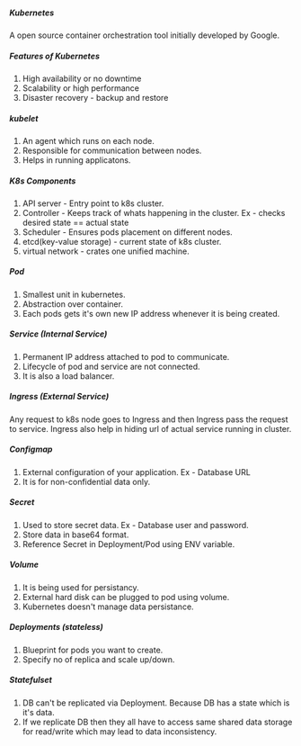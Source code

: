 ##### Kubernetes
A open source container orchestration tool initially developed by Google.

##### Features of Kubernetes
1. High availability or no downtime
2. Scalability or high performance
3. Disaster recovery - backup and restore

##### kubelet
1. An agent which runs on each node.
2. Responsible for communication between nodes.
3. Helps in running applicatons.

##### K8s Components
1. API server - Entry point to k8s cluster.
2. Controller - Keeps track of whats happening in the cluster. Ex - checks desired state == actual state
3. Scheduler - Ensures pods placement on different nodes.
4. etcd(key-value storage) - current state of k8s cluster.
5. virtual network - crates one unified machine.

##### Pod
1. Smallest unit in kubernetes.
2. Abstraction over container.
3. Each pods gets it's own new IP address whenever it is being created.

##### Service (Internal Service)
1. Permanent IP address attached to pod to communicate.
2. Lifecycle of pod and service are not connected.
3. It is also a load balancer.

##### Ingress (External Service)
Any request to k8s node goes to Ingress and then Ingress pass the request to service. 
Ingress also help in hiding url of actual service running in cluster.

##### Configmap
1. External configuration of your application. Ex - Database URL
2. It is for non-confidential data only.

##### Secret
1. Used to store secret data. Ex - Database user and password.
2. Store data in base64 format.
3. Reference Secret in Deployment/Pod using ENV variable.

##### Volume
1. It is being used for persistancy.
2. External hard disk can be plugged to pod using volume.
3. Kubernetes doesn't manage data persistance.

##### Deployments (stateless)
1. Blueprint for pods you want to create.
2. Specify no of replica and scale up/down.

##### Statefulset
1. DB can't be replicated via Deployment. Because DB has a state which is it's data.
2. If we replicate DB then they all have to access same shared data storage for read/write which may lead to data inconsistency.

